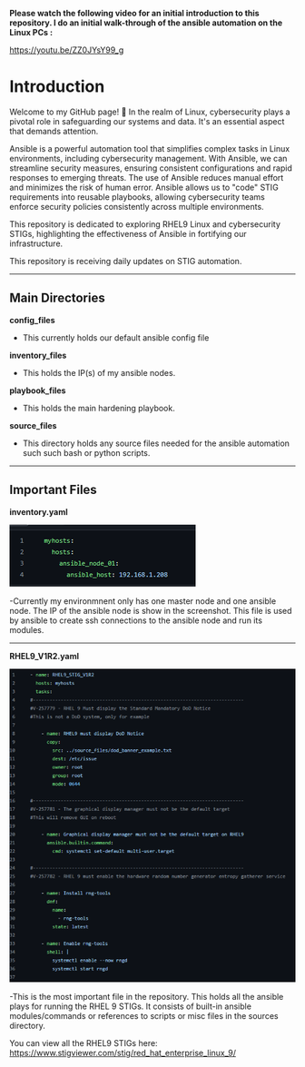 **Please watch the following video for an initial introduction to this repository. I do an initial walk-through of the ansible automation on the Linux PCs :**


https://youtu.be/ZZ0JYsY99_g

# Introduction

Welcome to my GitHub page! 🚀 In the realm of Linux, cybersecurity plays a pivotal role in safeguarding our systems and data. It's an essential aspect that demands attention.

Ansible is a powerful automation tool that simplifies complex tasks in Linux environments, including cybersecurity management. With Ansible, we can streamline security measures, ensuring consistent configurations and rapid responses to emerging threats. The use of Ansible reduces manual effort and minimizes the risk of human error. Ansible allows us to "code" STIG requirements into reusable playbooks, allowing cybersecurity teams enforce security policies consistently across multiple environments.

This repository is dedicated to exploring RHEL9 Linux and cybersecurity STIGs, highlighting the effectiveness of Ansible in fortifying our infrastructure. 

This repository is receiving daily updates on STIG automation.

-------------------------------------------------------------------------------------------------------------------------------------------------------------------------


## Main Directories

**config_files**
- This currently holds our default ansible config file

**inventory_files**
- This holds the IP(s) of my ansible nodes. 

**playbook_files**
- This holds the main hardening playbook.

**source_files**
- This directory holds any source files needed for the ansible automation such such bash or python scripts.


-------------------------------------------------------------------------------------------------------------------------------------------------------------------------

## Important Files

  **inventory.yaml**

![alt text](https://github.com/andrewumana76/Ansible_Demo/blob/main/pictures/inventory_yaml.png)

-Currently my environmnent only has one master node and one ansible node. The IP of the ansible node is show in the screenshot. This file is used by ansible to create ssh connections to the ansible node and run its modules.

--------------------

**RHEL9_V1R2.yaml**

![alt text](https://github.com/andrewumana76/Ansible_Demo/blob/main/pictures/RHEL_9_STIG_yaml.png)

-This is the most important file in the repository. This holds all the ansible plays for running the RHEL 9 STIGs. It consists of built-in ansible modules/commands or references to scripts or misc files in the sources directory. 

You can view all the RHEL9 STIGs here: https://www.stigviewer.com/stig/red_hat_enterprise_linux_9/
